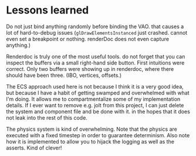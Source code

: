 # Lessons learned

Do not just bind anything randomly before binding the VAO. that causes a lot of hard-to-debug issues (`glDrawElementsInstanced` just crashed. cannot even set a breakpoint or nothing. renderDoc does not even capture anything.)

Renderdoc is truly one of the most useful tools. do not forget that you can inspect the buffers via a small right-hand side button.
First intuitions were correct. Only two buffers were showing up in renderdoc, where there should have been three. (IBO, vertices, offsets.)


The ECS approach used here is not because I think it is a very good idea, but because I have a habit of getting swamped and overwhelmed with what I'm doing. It allows me to compartmentalize some of my implementation details. If I ever want to remove e.g. jolt from this project, I can just delete the system and component file and be done with it. in the hopes that it does not leak into the rest of this code.

The physics system is kind of overwhelming. Note that the physics are executed with a fixed timestep in order to guarantee determinism. Also note how it is implemented to allow you 
to hijack the logging as well as the asserts. Kind of clever!

